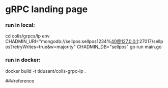 # gRPC landing page
    
### run in local:
cd colis/grpcs/lp
env CHADMIN_URI="mongodb://sellpos:sellpos1234%40@127.0.0.1:27017/sellpos?retryWrites=true&w=majority" CHADMIN_DB="sellpos" go run main.go
### run in docker:
docker build -t tidusant/colis-grpc-lp .  

###reference
